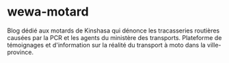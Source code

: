 # wewa-motard
Blog dédié aux motards de Kinshasa qui dénonce les tracasseries routières causées par la PCR et les agents du ministère des transports. Plateforme de témoignages et d'information sur la réalité du transport à moto dans la ville-province.

